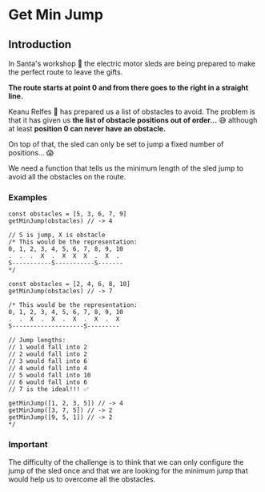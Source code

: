 

# Get Min Jump
## Introduction
In Santa's workshop 🎅 the electric motor sleds are being prepared to make the perfect route to leave the gifts.

**The route starts at point 0 and from there goes to the right in a straight line.**

Keanu Relfes 🧝 has prepared us a list of obstacles to avoid. The problem is that it has given us **the list of obstacle positions out of order...** 😅 although at least **position 0 can never have an obstacle.**

On top of that, the sled can only be set to jump a fixed number of positions... 😱

We need a function that tells us the minimum length of the sled jump to avoid all the obstacles on the route.

### Examples

```
const obstacles = [5, 3, 6, 7, 9]
getMinJump(obstacles) // -> 4

// S is jump, X is obstacle
/* This would be the representation:
0, 1, 2, 3, 4, 5, 6, 7, 8, 9, 10
.  .  .  X  .  X  X  X  .  X  . 
S-----------S-----------S-------
*/

const obstacles = [2, 4, 6, 8, 10]
getMinJump(obstacles) // -> 7

/* This would be the representation: 
0, 1, 2, 3, 4, 5, 6, 7, 8, 9, 10
.  .  X  .  X  .  X  .  X  .  X 
S--------------------S---------

// Jump lengths:
// 1 would fall into 2
// 2 would fall into 2
// 3 would fall into 6
// 4 would fall into 4
// 5 would fall into 10
// 6 would fall into 6
// 7 is the ideal!!! ✅

getMinJump([1, 2, 3, 5]) // -> 4
getMinJump([3, 7, 5]) // -> 2
getMinJump([9, 5, 1]) // -> 2
*/
```

### Important
The difficulty of the challenge is to think that we can only configure the jump of the sled once and that we are looking for the minimum jump that would help us to overcome all the obstacles.
